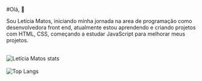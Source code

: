 
#Olá, 👋

Sou Letícia Matos, iniciando minha jornada na area de programação como desenvolvedora front end, atualmente estou aprendendo e criando projetos com HTML, CSS, começando a estudar JavaScript para melhorar meus projetos.
<br>
<br>

  ![Letícia Matos stats](https://github-readme-stats.vercel.app/api?username=leticiamsantos20&show_icons=true&theme=transparent)
<br>
<br>
![Top Langs](https://github-readme-stats.vercel.app/api/top-langs/?username=leticiamsantos20&size_weight=0.5&count_weight=0.5)
<br>

